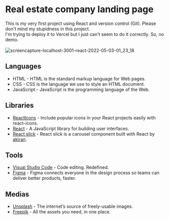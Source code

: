 # Real estate company landing page
This is my very first project using React and version control (Git). Please don't mind my stupidness in this project. <br>I'm trying to deploy it to Vercel but I just can't seem to do it correctly. So, no demo.
<br>
<br>
![screencapture-localhost-3001-react-2022-05-03-01_23_18](https://user-images.githubusercontent.com/40969170/166303981-f44ccc35-90b1-4c52-b6a1-e8b589e56e29.png)

## Languages
<ul>
  <li>HTML - HTML is the standard markup language for Web pages.</li>
  <li>CSS - CSS is the language we use to style an HTML document.</li>
  <li>JavaScript - JavaScript is the programming language of the Web.</li>
 </ul>
 
 ## Libraries
<ul>
  <li><a href="https://react-icons.github.io/react-icons/">ReactIcons</a> - Include popular icons in your React projects easily with react-icons.</li>
  <li><a href="https://reactjs.org/">React</a> - A JavaScript library for building user interfaces.</li>
  <li><a href="https://github.com/akiran/react-slick">React slick</a> - React slick is a carousel component built with React by <a href="https://github.com/akiran">akiran</a>.</li>
 </ul>

## Tools
<ul>
  <li><a href="https://code.visualstudio.com/">Visual Studio Code</a> - Code editing. Redefined.</li>
  <li><a href="https://www.figma.com/">Figma</a> - Figma connects everyone in the design process so teams can deliver better products, faster.</li>
 </ul>
 
 ## Medias
<ul>
  <li><a href="https://www.unsplash.com/">Unsplash</a> - The internet’s source of freely-usable images.</li>
  <li><a href="https://www.freepik.com/">Freepik</a> - All the assets you need, in one place.</li>
 </ul>
